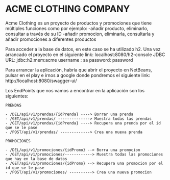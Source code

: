 # ACME CLOTHING COMPANY
Acme Clothing es un proyecto de productos y promociones que tiene múltiples funciones como por ejemplo: 
 -añadir producto, eliminarlo, consultar a través de su ID
 -añadir promocion, eliminarla, consultarla y añadir promociones a diferentes productos

Para acceder a la base de datos, en este caso se ha utilizado h2.
Una vez arrancado el proyecto en el siguiente link: localhost:8080/h2-console 
	JDBC URL: jdbc:h2:mem:acme
	username : sa
	password: password


Para arrancar la aplicación, habría que abrir el proyecto en NetBeans, pulsar en el play e irnos a google donde pondremos el siguiente link:
	http://localhost:8080/swagger-ui/

Los EndPoints que nos vamos a encontrar en la aplicación son los siguientes:

	PRENDAS

	- /DEL/api/v1/prendas/{idPrenda} ----> Borrar una prenda
	- /GET/api/v1/prendas/ --------------> Muestra todas las prendas
	- /GET/api/v1/prendas/{idPrenda} ----> Recupera una prenda por el id que se le pase
	- /POST/api/v1/prendas/ -------------> Crea una nueva prenda

	PROMOCIONES

	- /DEL/api/v1/promociones/{idPromo} --> Borra una promocion 
	- /GET/api/v1/promociones/------------> Muestra todas las promociones que hay en la base de datos
	- /GET/api/v1/promociones/{idPromo} --> Recupera una promocion por el id que se le pase
	- /POST/api/v1/promociones/ ----------> Crea una nueva promocion
